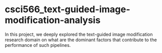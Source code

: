 # csci566_text-guided-image-modification-analysis
In this project, we deeply explored the text-guided image modification research domain on what are the dominant factors that contribute to the performance of such pipelines. 
